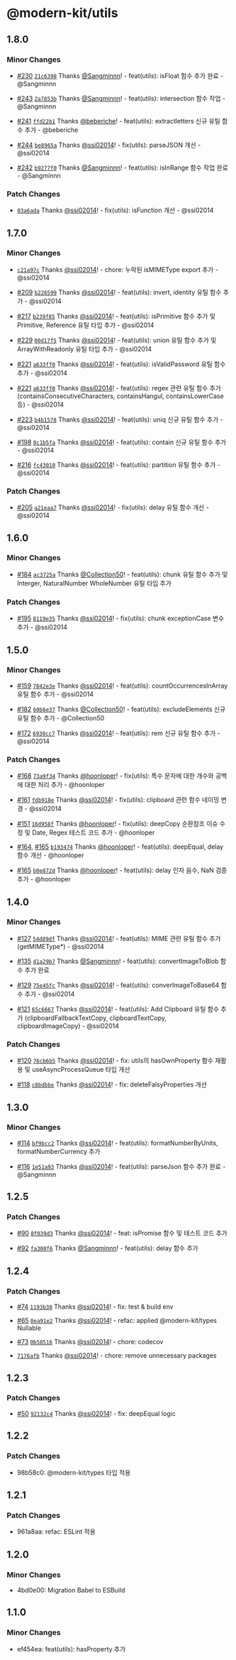 # @modern-kit/utils

## 1.8.0

### Minor Changes

- [#230](https://github.com/modern-agile-team/modern-kit/pull/230) [`21c6398`](https://github.com/modern-agile-team/modern-kit/commit/21c639880f267394f3a17339f0c484fe21055508) Thanks [@Sangminnn](https://github.com/Sangminnn)! - feat(utils): isFloat 함수 추가 완료 - @Sangminnn

- [#243](https://github.com/modern-agile-team/modern-kit/pull/243) [`2a7853b`](https://github.com/modern-agile-team/modern-kit/commit/2a7853b) Thanks [@Sangminnn](https://github.com/Sangminnn)! - feat(utils): intersection 함수 작업 - @Sangminnn

- [#241](https://github.com/modern-agile-team/modern-kit/pull/241) [`ffd22b1`](https://github.com/modern-agile-team/modern-kit/commit/ffd22b1992d7ce8ba588748923b2e6f3018f8ba1) Thanks [@beberiche](https://github.com/beberiche)! - feat(utils): extractletters 신규 유틸 함수 추가 - @beberiche

- [#244](https://github.com/modern-agile-team/modern-kit/pull/244) [`be8965a`](https://github.com/modern-agile-team/modern-kit/commit/be8965a77a542766ba650cc87136129de6a3697b) Thanks [@ssi02014](https://github.com/ssi02014)! - fix(utils): parseJSON 개선 - @ssi02014

- [#242](https://github.com/modern-agile-team/modern-kit/pull/242) [`b9277f0`](https://github.com/modern-agile-team/modern-kit/commit/b9277f0b99f9a04bc7bcd7ee243ad459c36a5eb6) Thanks [@Sangminnn](https://github.com/Sangminnn)! - feat(utils): isInRange 함수 작업 완료 - @Sangminnn

### Patch Changes

- [`03a6ada`](https://github.com/modern-agile-team/modern-kit/commit/03a6adae84f32851be2082b91f6a3a1d6e8c7619) Thanks [@ssi02014](https://github.com/ssi02014)! - fix(utils): isFunction 개선 - @ssi02014

## 1.7.0

### Minor Changes

- [`c21a97c`](https://github.com/modern-agile-team/modern-kit/commit/c21a97c2a2a85b38141a2c45b2d4db985d4a01cb) Thanks [@ssi02014](https://github.com/ssi02014)! - chore: 누락된 isMIMEType export 추가 - @ssi02014

- [#209](https://github.com/modern-agile-team/modern-kit/pull/209) [`b226599`](https://github.com/modern-agile-team/modern-kit/commit/b226599ddd978bdca778101115dddac543de1879) Thanks [@ssi02014](https://github.com/ssi02014)! - feat(utils): invert, identity 유틸 함수 추가 - @ssi02014

- [#217](https://github.com/modern-agile-team/modern-kit/pull/217) [`b239f85`](https://github.com/modern-agile-team/modern-kit/commit/b239f85ab91f78b5e032390ecc74feb2e430b6bc) Thanks [@ssi02014](https://github.com/ssi02014)! - feat(utils): isPrimitive 함수 추가 및 Primitive, Reference 유틸 타입 추가 - @ssi02014

- [#229](https://github.com/modern-agile-team/modern-kit/pull/229) [`00d17f5`](https://github.com/modern-agile-team/modern-kit/commit/00d17f50ed612363097ab985ec029078fd4eb1b9) Thanks [@ssi02014](https://github.com/ssi02014)! - feat(utils): union 유틸 함수 추가 및 ArrayWithReadonly 유틸 타입 추가 - @ssi02014

- [#221](https://github.com/modern-agile-team/modern-kit/pull/221) [`a633ff0`](https://github.com/modern-agile-team/modern-kit/commit/a633ff0c21d719fa4fe5eb77f1c5d4f84725d511) Thanks [@ssi02014](https://github.com/ssi02014)! - feat(utils): isValidPassword 유틸 함수 추가 - @ssi02014

- [#221](https://github.com/modern-agile-team/modern-kit/pull/221) [`a633ff0`](https://github.com/modern-agile-team/modern-kit/commit/a633ff0c21d719fa4fe5eb77f1c5d4f84725d511) Thanks [@ssi02014](https://github.com/ssi02014)! - feat(utils): regex 관련 유틸 함수 추가(containsConsecutiveCharacters, containsHangul, containsLowerCase 등) - @ssi02014

- [#223](https://github.com/modern-agile-team/modern-kit/pull/223) [`b4b1578`](https://github.com/modern-agile-team/modern-kit/commit/b4b1578730c0511cee9c03b42b75f1db17ce5d49) Thanks [@ssi02014](https://github.com/ssi02014)! - feat(utils): uniq 신규 유틸 함수 추가 - @ssi02014

- [#198](https://github.com/modern-agile-team/modern-kit/pull/198) [`8c1b5fa`](https://github.com/modern-agile-team/modern-kit/commit/8c1b5fa929347ee90f8fce150e7541454eaafde8) Thanks [@ssi02014](https://github.com/ssi02014)! - feat(utils): contain 신규 유틸 함수 추가 - @ssi02014

- [#216](https://github.com/modern-agile-team/modern-kit/pull/216) [`fc43010`](https://github.com/modern-agile-team/modern-kit/commit/fc4301098ad2e7d9ae90b64272ef39eee91aef7b) Thanks [@ssi02014](https://github.com/ssi02014)! - feat(utils): partition 유틸 함수 추가 - @ssi02014

### Patch Changes

- [#205](https://github.com/modern-agile-team/modern-kit/pull/205) [`a21eaa7`](https://github.com/modern-agile-team/modern-kit/commit/a21eaa717095ba6d9affbfde2514ae5b4d07c8a2) Thanks [@ssi02014](https://github.com/ssi02014)! - fix(utils): delay 유틸 함수 개선 - @ssi02014

## 1.6.0

### Minor Changes

- [#184](https://github.com/modern-agile-team/modern-kit/pull/184) [`ac3725a`](https://github.com/modern-agile-team/modern-kit/commit/ac3725a0fe2f1263b7e13590be2d0e4f81f223e9) Thanks [@Collection50](https://github.com/Collection50)! - feat(utils): chunk 유틸 함수 추가 및 Interger, NaturalNumber WholeNumber 유틸 타입 추가

### Patch Changes

- [#195](https://github.com/modern-agile-team/modern-kit/pull/195) [`8119e35`](https://github.com/modern-agile-team/modern-kit/commit/8119e35c4f3bb2aae721406f7d0f55b8ccc973a6) Thanks [@ssi02014](https://github.com/ssi02014)! - fix(utils): chunk exceptionCase 변수 추가 - @ssi02014

## 1.5.0

### Minor Changes

- [#159](https://github.com/modern-agile-team/modern-kit/pull/159) [`7842e3e`](https://github.com/modern-agile-team/modern-kit/commit/7842e3ea3eedee41605d41de5f105b5c772f5963) Thanks [@ssi02014](https://github.com/ssi02014)! - feat(utils): countOccurrencesInArray 유틸 함수 추가 - @ssi02014

- [#182](https://github.com/modern-agile-team/modern-kit/pull/182) [`60b6e37`](https://github.com/modern-agile-team/modern-kit/commit/60b6e37854684e63b899a837e7cc6439421e64a1) Thanks [@Collection50](https://github.com/Collection50)! - feat(utils): excludeElements 신규 유틸 함수 추가 - @Collection50

- [#172](https://github.com/modern-agile-team/modern-kit/pull/172) [`6930cc7`](https://github.com/modern-agile-team/modern-kit/commit/6930cc72ab764f10eafd71510f0149b216b31c89) Thanks [@ssi02014](https://github.com/ssi02014)! - feat(utils): rem 신규 유틸 함수 추가 - @ssi02014

### Patch Changes

- [#168](https://github.com/modern-agile-team/modern-kit/pull/168) [`73a9f34`](https://github.com/modern-agile-team/modern-kit/commit/73a9f34a6fe58040808bfca6e47869f6f76aed2e) Thanks [@hoonloper](https://github.com/hoonloper)! - fix(utils): 특수 문자에 대한 개수와 공백에 대한 처리 추가 - @hoonloper

- [#161](https://github.com/modern-agile-team/modern-kit/pull/161) [`fdb918e`](https://github.com/modern-agile-team/modern-kit/commit/fdb918ef3e846d731979687323207e20b03f181a) Thanks [@ssi02014](https://github.com/ssi02014)! - fix(utils): clipboard 관련 함수 네이밍 변경 - @ssi02014

- [#151](https://github.com/modern-agile-team/modern-kit/pull/151) [`16d958f`](https://github.com/modern-agile-team/modern-kit/commit/16d958f415072d8b05c0bd680a19175c3308488d) Thanks [@hoonloper](https://github.com/hoonloper)! - fix(utils): deepCopy 순환참조 이슈 수정 및 Date, Regex 테스트 코드 추가 - @hoonloper

- [#164](https://github.com/modern-agile-team/modern-kit/pull/164), [#165](https://github.com/modern-agile-team/modern-kit/pull/165) [`b193474`](https://github.com/modern-agile-team/modern-kit/commit/b193474b6495051aa1fbbbfdebf06933978e6c73) Thanks [@hoonloper](https://github.com/hoonloper)! - feat(utils): deepEqual, delay 함수 개선 - @hoonloper

- [#165](https://github.com/modern-agile-team/modern-kit/pull/165) [`b0e872d`](https://github.com/modern-agile-team/modern-kit/commit/b0e872d556403e9787b7b8b69200a78248df1828) Thanks [@hoonloper](https://github.com/hoonloper)! - feat(utils): delay 인자 음수, NaN 검증 추가 - @hoonloper

## 1.4.0

### Minor Changes

- [#127](https://github.com/modern-agile-team/modern-kit/pull/127) [`54d89df`](https://github.com/modern-agile-team/modern-kit/commit/54d89dfd47e4b68d25b4982441a2c76182d5ca6e) Thanks [@ssi02014](https://github.com/ssi02014)! - feat(utils): MIME 관련 유틸 함수 추가(getMIMEType\*) - @ssi02014

- [#135](https://github.com/modern-agile-team/modern-kit/pull/135) [`d1a29b7`](https://github.com/modern-agile-team/modern-kit/commit/d1a29b735465c73c77d687e4270fd497f32afe39) Thanks [@Sangminnn](https://github.com/Sangminnn)! - feat(utils): convertImageToBlob 함수 추가 완료

- [#129](https://github.com/modern-agile-team/modern-kit/pull/129) [`75e45fc`](https://github.com/modern-agile-team/modern-kit/commit/75e45fc2f83406f45acac2c638e07fcfca66362f) Thanks [@ssi02014](https://github.com/ssi02014)! - feat(utils): converImageToBase64 함수 추가 - @ssi02014

- [#121](https://github.com/modern-agile-team/modern-kit/pull/121) [`65c6667`](https://github.com/modern-agile-team/modern-kit/commit/65c6667e0b4946ab4c233eaaca9f525f3f9b6a84) Thanks [@ssi02014](https://github.com/ssi02014)! - feat(utils): Add Clipboard 유틸 함수 추가 (clipboardFallbackTextCopy, clipboardTextCopy, clipboardImageCopy) - @ssi02014

### Patch Changes

- [#120](https://github.com/modern-agile-team/modern-kit/pull/120) [`76cb6b5`](https://github.com/modern-agile-team/modern-kit/commit/76cb6b5d1cf88f7c50bda81eb948fc0b051edc5a) Thanks [@ssi02014](https://github.com/ssi02014)! - fix: utils의 hasOwnProperty 함수 재활용 및 useAsyncProcessQueue 타입 개선

- [#118](https://github.com/modern-agile-team/modern-kit/pull/118) [`c8bdbbe`](https://github.com/modern-agile-team/modern-kit/commit/c8bdbbe6de50a517eb25b5c8f3306b1c1c192184) Thanks [@ssi02014](https://github.com/ssi02014)! - fix: deleteFalsyProperties 개선

## 1.3.0

### Minor Changes

- [#114](https://github.com/modern-agile-team/modern-kit/pull/114) [`bf9bcc2`](https://github.com/modern-agile-team/modern-kit/commit/bf9bcc284a3542cb292696b979092cd97cc18f33) Thanks [@ssi02014](https://github.com/ssi02014)! - feat(utils): formatNumberByUnits, formatNumberCurrency 추가

- [#116](https://github.com/modern-agile-team/modern-kit/pull/116) [`1e51a93`](https://github.com/modern-agile-team/modern-kit/commit/1e51a93d63732f9fe449b0e520995f2625e7643f) Thanks [@ssi02014](https://github.com/ssi02014)! - feat(utils): parseJson 함수 추가 완료 - @Sangminnn

## 1.2.5

### Patch Changes

- [#90](https://github.com/modern-agile-team/modern-kit/pull/90) [`8f039d3`](https://github.com/modern-agile-team/modern-kit/commit/8f039d380537e12cb1d2fd5dd8f875a930986b41) Thanks [@ssi02014](https://github.com/ssi02014)! - feat: isPromise 함수 및 테스트 코드 추가

- [#92](https://github.com/modern-agile-team/modern-kit/pull/92) [`fa308f6`](https://github.com/modern-agile-team/modern-kit/commit/fa308f61fb849ae04c1eae49192387d6972b7703) Thanks [@Sangminnn](https://github.com/Sangminnn)! - feat(utils): delay 함수 추가

## 1.2.4

### Patch Changes

- [#74](https://github.com/modern-agile-team/modern-kit/pull/74) [`1193b38`](https://github.com/modern-agile-team/modern-kit/commit/1193b3872763dba0c35a2f4d5b0d43761ea9a4c7) Thanks [@ssi02014](https://github.com/ssi02014)! - fix: test & build env

- [#65](https://github.com/modern-agile-team/modern-kit/pull/65) [`0ea91e2`](https://github.com/modern-agile-team/modern-kit/commit/0ea91e2cd99e21e032d7092bc4457aad8c73d240) Thanks [@ssi02014](https://github.com/ssi02014)! - refac: applied @modern-kit/types Nullable

- [#73](https://github.com/modern-agile-team/modern-kit/pull/73) [`0b58516`](https://github.com/modern-agile-team/modern-kit/commit/0b58516082cacd99eb738559ef955acd655142f6) Thanks [@ssi02014](https://github.com/ssi02014)! - chore: codecov

- [`7176afb`](https://github.com/modern-agile-team/modern-kit/commit/7176afbabdda2f538e3c2278611c482905314096) Thanks [@ssi02014](https://github.com/ssi02014)! - chore: remove unnecessary packages

## 1.2.3

### Patch Changes

- [#50](https://github.com/modern-agile-team/modern-kit/pull/50) [`92132c4`](https://github.com/modern-agile-team/modern-kit/commit/92132c4fafc26e99f7f69855d143f83e3a288c7e) Thanks [@ssi02014](https://github.com/ssi02014)! - fix: deepEqual logic

## 1.2.2

### Patch Changes

- 98b58c0: @modern-kit/types 타입 적용

## 1.2.1

### Patch Changes

- 961a8aa: refac: ESLint 적용

## 1.2.0

### Minor Changes

- 4bd0e00: Migration Babel to ESBuild

## 1.1.0

### Minor Changes

- ef454ea: feat(utils): hasProperty 추가

